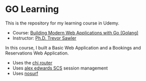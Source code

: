 # GO Learning

This is the  repository for my learning course in Udemy.
- Course: [Building Modern Web Applications with Go (Golang)](https://www.udemy.com/course/building-modern-web-applications-with-go)
- Instructor: [Ph.D. Trevor Sawler](https://www.udemy.com/course/building-modern-web-applications-with-go/#instructor-1)

In this course, I built a Basic Web Application and a Bookings and Reservations Web Application.
- Uses the [chi router](https://github.com/go-chi/chi)
- Uses [alex edwards SCS](https://github.com/alexadwards/scs/v2) session management
- Uses [nosurf](https://github.com/justinas/nosurf)